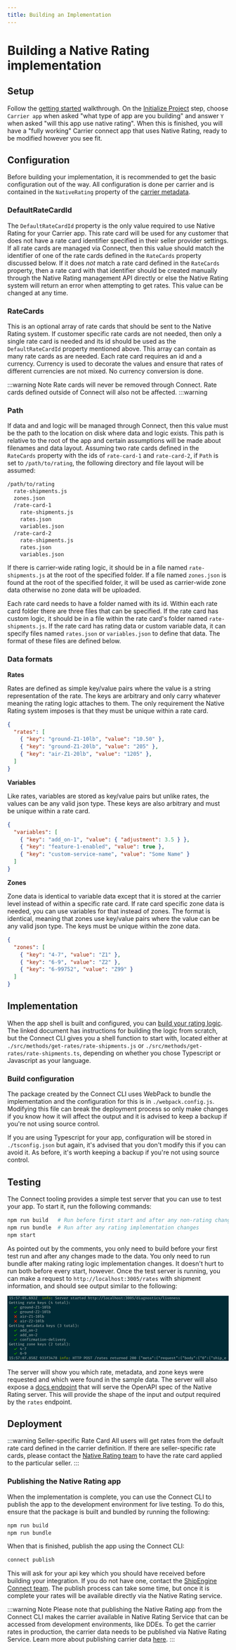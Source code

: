 ```yaml
---
title: Building an Implementation
---
```


# Building a Native Rating implementation

## Setup

Follow the [getting started](/getting-started/installing-nodejs/) walkthrough. On the [Initialize Project](/getting-started/initialize-project/) step, choose `Carrier app` when asked "what type of app are you building" and answer `Y` when asked "will this app use native rating". When this is finished, you will have a "fully working" Carrier connect app that uses Native Rating, ready to be modified however you see fit.

## Configuration

Before building your implementation, it is recommended to get the basic configuration out of the way. All configuration is done per carrier and is contained in the `NativeRating` property of the [carrier metadata](/shipping/#metadata-definition).

### DefaultRateCardId

The `DefaultRateCardId` property is the only value required to use Native Rating for your Carrier app. This rate card will be used for any customer that does not have a rate card identifier specified in their seller provider settings. If all rate cards are managed via Connect, then this value should match the identifier of one of the rate cards defined in the `RateCards` property discussed below. If it does _not_ match a rate card defined in the `RateCards` property, then a rate card with that identifier should be created manually through the Native Rating management API directly or else the Native Rating system will return an error when attempting to get rates. This value can be changed at any time.

### RateCards

This is an optional array of rate cards that should be sent to the Native Rating system. If customer specific rate cards are not needed, then only a single rate card is needed and its id should be used as the `DefaultRateCardId` property mentioned above. This array can contain as many rate cards as are needed. Each rate card requires an id and a currency. Currency is used to decorate the values and ensure that rates of different currencies are not mixed. No currency conversion is done.

:::warning Note
Rate cards will never be removed through Connect. Rate cards defined outside of Connect will also not be affected.
:::warning

### Path

If data and and logic will be managed through Connect, then this value must be the path to the location on disk where data and logic exists. This path is relative to the root of the app and certain assumptions will be made about filenames and data layout. Assuming two rate cards defined in the `RateCards` property with the ids of `rate-card-1` and `rate-card-2`, if `Path` is set to `/path/to/rating`, the following directory and file layout will be assumed:

```
/path/to/rating
  rate-shipments.js
  zones.json
  /rate-card-1
    rate-shipments.js
    rates.json
    variables.json
  /rate-card-2
    rate-shipments.js
    rates.json
    variables.json
```

If there is carrier-wide rating logic, it should be in a file named `rate-shipments.js` at the root of the specified folder. If a file named `zones.json` is found at the root of the specified folder, it will be used as carrier-wide zone data otherwise no zone data will be uploaded.

Each rate card needs to have a folder named with its id. Within each rate card folder there are three files that can be specified. If the rate card has custom logic, it should be in a file within the rate card's folder named `rate-shipments.js`. If the rate card has rating data or custom variable data, it can specify files named `rates.json` or `variables.json` to define that data. The format of these files are defined below.

### Data formats

**Rates**

Rates are defined as simple key/value pairs where the value is a string representation of the rate. The keys are arbitrary and only carry whatever meaning the rating logic attaches to them. The only requirement the Native Rating system imposes is that they must be unique within a rate card.

```json
{
  "rates": [
    { "key": "ground-Z1-10lb", "value": "10.50" },
    { "key": "ground-Z1-20lb", "value": "205" },
    { "key": "air-Z1-20lb", "value": "1205" },
  ]
}
```

**Variables**

Like rates, variables are stored as key/value pairs but unlike rates, the values can be any valid json type. These keys are also arbitrary and must be unique within a rate card.

```json
{
  "variables": [
    { "key": "add_on-1", "value": { "adjustment": 3.5 } },
    { "key": "feature-1-enabled", "value": true },
    { "key": "custom-service-name", "value": "Some Name" }
  ]
}
```

**Zones**

Zone data is identical to variable data except that it is stored at the carrier level instead of within a specific rate card. If rate card specific zone data is needed, you can use variables for that instead of zones. The format is identical, meaning that zones use key/value pairs where the value can be any valid json type. The keys must be unique within the zone data.

```json
{
  "zones": [
    { "key": "4-7", "value": "Z1" },
    { "key": "6-9", "value": "Z2" },
    { "key": "6-99752", "value": "Z99" }
  ]
}
```

## Implementation

When the app shell is built and configured, you can [build your rating logic](./rating-logic.md). The linked document has instructions
for building the logic from scratch, but the Connect CLI gives you a shell function to start with, located either at `./src/methods/get-rates/rate-shipments.js` or `./src/methods/get-rates/rate-shipments.ts`, depending on whether you chose Typescript or Javascript
as your language.

### Build configuration

The package created by the Connect CLI uses WebPack to bundle the implementation and the configuration for this is in
`./webpack.config.js`. Modifying this file can break the deployment process so only make changes if you know how it will
affect the output and it is advised to keep a backup if you're not using source control.

If you are using Typescript for your app, configuration will be stored in `./tsconfig.json` but again, it's advised that
you don't modify this if you can avoid it. As before, it's worth keeping a backup if you're not using source control.

## Testing

The Connect tooling provides a simple test server that you can use to test your app. To start it, run the following commands:

```bash
npm run build   # Run before first start and after any non-rating changes
npm run bundle  # Run after any rating implementation changes
npm start
```

As pointed out by the comments, you only need to build before your first test run and after any changes made to the data. You only
need to run bundle after making rating logic implementation changes. It doesn't hurt to run both before every start, however. Once
the test server is running, you can make a request to `http://localhost:3005/rates` with shipment information, and should see output
similar to the following:

![example server output](./images/native-rating-api-server-output.png)

The server will show you which rate, metadata, and zone keys were requested and which were found in the sample data. The server will also expose a [docs endpoint](http://localhost/3005/docs) that will serve the OpenAPI spec of the Native Rating server. This will provide the shape of the input and output required by the `rates` endpoint.

## Deployment

:::warning Seller-specific Rate Card
All users will get rates from the default rate card defined in the carrier definition. If there are seller-specific rate cards, please contact the [Native Rating team](mailto:connect@shipengine.com) to have the rate card applied to the particular seller.
:::

### Publishing the Native Rating app

When the implementation is complete, you can use the Connect CLI to publish the app to the development
environment for live testing. To do this, ensure that the package is built and bundled by running the following:

```bash
npm run build
npm run bundle
```

When that is finished, publish the app using the Connect CLI:

```bash
connect publish
```

This will ask for your api key which you should have received before building your integration. If you do not have one,
contact the [ShipEngine Connect team](mailto:connect@shipengine.com). The publish process can take some time, but once
it is complete your rates will be available directly via the Native Rating service.

:::warning Note
Please note that publishing the Native Rating app from the Connect CLI makes the carrier available in Native Rating Service that can be accessed from development environments, like DDEs. To get the carrier rates in production, the carrier data needs to be published via Native Rating Service. Learn more about publishing carrier data [here](./publishing.md).
:::
